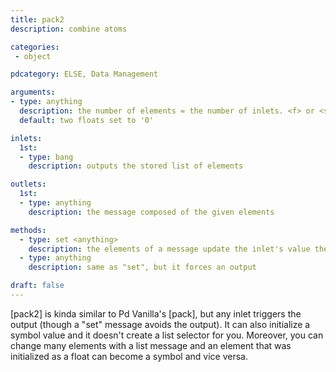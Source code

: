```yaml
---
title: pack2
description: combine atoms

categories:
 - object

pdcategory: ELSE, Data Management

arguments:
- type: anything
  description: the number of elements = the number of inlets. <f> or <symbol> — initial value
  default: two floats set to '0'

inlets:
  1st:
  - type: bang
    description: outputs the stored list of elements

outlets:
  1st:
  - type: anything
    description: the message composed of the given elements

methods:
  - type: set <anything>
    description: the elements of a message update the inlet's value they are connected to and the subsequent inlets according to the remaining elements - it doesn't force an output 
  - type: anything
    description: same as "set", but it forces an output

draft: false
---
```


[pack2] is kinda similar to Pd Vanilla's [pack], but any inlet triggers the output (though a "set" message avoids the output). It can also initialize a symbol value and it doesn't create a list selector for you. Moreover, you can change many elements with a list message and an element that was initialized as a float can become a symbol and vice versa.

